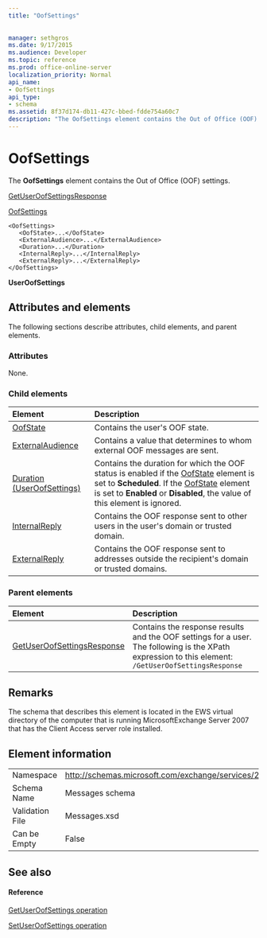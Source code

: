 ```yaml
---
title: "OofSettings"
 
 
manager: sethgros
ms.date: 9/17/2015
ms.audience: Developer
ms.topic: reference
ms.prod: office-online-server
localization_priority: Normal
api_name:
- OofSettings
api_type:
- schema
ms.assetid: 8f37d174-db11-427c-bbed-fdde754a60c7
description: "The OofSettings element contains the Out of Office (OOF) settings."
---
```


# OofSettings

The **OofSettings** element contains the Out of Office (OOF) settings. 
  
[GetUserOofSettingsResponse](getuseroofsettingsresponse.md)
  
[OofSettings](oofsettings.md)
  
```
<OofSettings>
   <OofState>...</OofState>
   <ExternalAudience>...</ExternalAudience>
   <Duration>...</Duration>
   <InternalReply>...</InternalReply>
   <ExternalReply>...</ExternalReply>
</OofSettings>
```

 **UserOofSettings**
## Attributes and elements

The following sections describe attributes, child elements, and parent elements.
  
### Attributes

None.
  
### Child elements

|**Element**|**Description**|
|:-----|:-----|
|[OofState](oofstate.md) <br/> |Contains the user's OOF state.  <br/> |
|[ExternalAudience](externalaudience.md) <br/> |Contains a value that determines to whom external OOF messages are sent.  <br/> |
|[Duration (UserOofSettings)](duration-useroofsettings.md) <br/> |Contains the duration for which the OOF status is enabled if the [OofState](oofstate.md) element is set to **Scheduled**. If the [OofState](oofstate.md) element is set to **Enabled** or **Disabled**, the value of this element is ignored.  <br/> |
|[InternalReply](internalreply.md) <br/> |Contains the OOF response sent to other users in the user's domain or trusted domain.  <br/> |
|[ExternalReply](externalreply.md) <br/> |Contains the OOF response sent to addresses outside the recipient's domain or trusted domains.  <br/> |
   
### Parent elements

|**Element**|**Description**|
|:-----|:-----|
|[GetUserOofSettingsResponse](getuseroofsettingsresponse.md) <br/> |Contains the response results and the OOF settings for a user.  <br/> The following is the XPath expression to this element:  <br/>  `/GetUserOofSettingsResponse` <br/> |
   
## Remarks

The schema that describes this element is located in the EWS virtual directory of the computer that is running MicrosoftExchange Server 2007 that has the Client Access server role installed.
  
## Element information

|||
|:-----|:-----|
|Namespace  <br/> |http://schemas.microsoft.com/exchange/services/2006/messages  <br/> |
|Schema Name  <br/> |Messages schema  <br/> |
|Validation File  <br/> |Messages.xsd  <br/> |
|Can be Empty  <br/> |False  <br/> |
   
## See also

#### Reference

[GetUserOofSettings operation](getuseroofsettings-operation.md)
  
[SetUserOofSettings operation](setuseroofsettings-operation.md)

